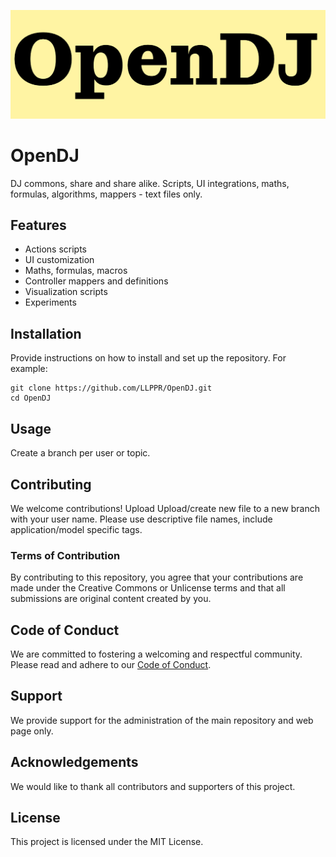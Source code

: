 ![image info](./images/logo.png)
# OpenDJ

DJ commons, share and share alike. Scripts, UI integrations, maths, formulas, algorithms, mappers - text files only.

## Features

- Actions scripts
- UI customization
- Maths, formulas, macros
- Controller mappers and definitions
- Visualization scripts
- Experiments

## Installation

Provide instructions on how to install and set up the repository. For example:

```
git clone https://github.com/LLPPR/OpenDJ.git
cd OpenDJ
```

## Usage

Create a branch per user or topic. 

## Contributing

We welcome contributions! Upload 
Upload/create new file to a new branch with your user name. Please use descriptive file names, include application/model specific tags.

### Terms of Contribution

By contributing to this repository, you agree that your contributions are made under the Creative Commons or Unlicense terms and that all submissions are original content created by you.

## Code of Conduct

We are committed to fostering a welcoming and respectful community. Please read and adhere to our [Code of Conduct](CODE_OF_CONDUCT.md).

## Support

We provide support for the administration of the main repository and web page only.

## Acknowledgements

We would like to thank all contributors and supporters of this project.

## License

This project is licensed under the MIT License.
